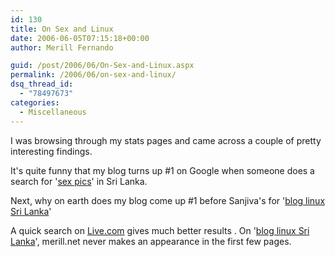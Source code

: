 ```yaml
---
id: 130
title: On Sex and Linux
date: 2006-06-05T07:15:18+00:00
author: Merill Fernando

guid: /post/2006/06/On-Sex-and-Linux.aspx
permalink: /2006/06/on-sex-and-linux/
dsq_thread_id:
  - "78497673"
categories:
  - Miscellaneous
---
```

 <p>I was browsing through my stats pages and came across a couple of pretty interesting findings.</p> <p>It's quite funny that my blog turns up #1 on Google when someone does a search for '<a href="http://www.google.lk/search?hl=en&amp;q=sex%20pics&amp;meta=cr%3DcountryLK">sex pics</a>' in Sri Lanka.</p> <p>Next, why on earth does my blog come up #1 before Sanjiva's for '<a href="http://www.google.com/search?sourceid=ie7&amp;rls=com.microsoft:en-US&amp;ie=utf8&amp;oe=utf8&amp;q=blog+linux+Sri+Lanka">blog linux Sri Lanka</a>'</p> <p>A quick search on <a href="http://www.live.com/">Live.com</a> gives much better results . On '<a href="http://www.live.com/#q=blog%20linux%20sri%20lanka&amp;offset=1http://www.live.com/#q=blog%20linux%20sri%20lanka&amp;offset=1">blog linux Sri Lanka</a>', merill.net never makes an appearance in the first few pages.</p> 